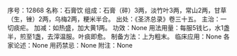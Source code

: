 序号：12868
名称：石膏饮
组成：石膏（碎）3两，淡竹叶3两，常山2两，甘草（生，锉）2两，乌梅2两，粳米半合。
出处：《圣济总录》卷三十五。
主治：一切痰疟。
加减：如热盛，加大黄1两。
功效：None
用法用量：每服5钱匕，水1盏半，煎至1盏，去滓温服。叶痰即愈。
制备方法：上为粗末。
临床应用：None
各家论述：None
用药禁忌：None
附注：None
